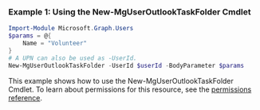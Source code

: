 ### Example 1: Using the New-MgUserOutlookTaskFolder Cmdlet
```powershell
Import-Module Microsoft.Graph.Users
$params = @{
	Name = "Volunteer"
}
# A UPN can also be used as -UserId.
New-MgUserOutlookTaskFolder -UserId $userId -BodyParameter $params
```
This example shows how to use the New-MgUserOutlookTaskFolder Cmdlet.
To learn about permissions for this resource, see the [permissions reference](/graph/permissions-reference).
